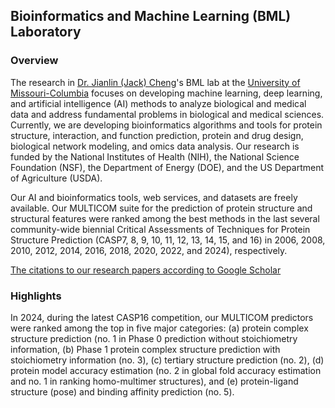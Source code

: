 ## Bioinformatics and Machine Learning (BML) Laboratory

### Overview
The research in [Dr. Jianlin (Jack) Cheng](https://calla.rnet.missouri.edu/cheng/jianlin.cheng.html)'s BML lab at the [University of Missouri-Columbia](https://missouri.edu/) focuses on developing machine learning, deep learning, and artificial intelligence (AI) methods to analyze biological and medical data and address fundamental problems in biological and medical sciences. Currently, we are developing bioinformatics algorithms and tools for protein structure, interaction, and function prediction, protein and drug design, biological network modeling, and omics data analysis. Our research is funded by the National Institutes of Health (NIH), the National Science Foundation (NSF), the Department of Energy (DOE), and the US Department of Agriculture (USDA).

Our AI and bioinformatics tools, web services, and datasets are freely available. Our MULTICOM suite for the prediction of protein structure and structural features were ranked among the best methods in the last several community-wide biennial Critical Assessments of Techniques for Protein Structure Prediction (CASP7, 8, 9, 10, 11, 12, 13, 14, 15, and 16) in 2006, 2008, 2010, 2012, 2014, 2016, 2018, 2020, 2022, and 2024), respectively.

[The citations to our research papers according to Google Scholar](https://scholar.google.com/citations?user=t9MY6lwAAAAJ&hl=en)

### Highlights
In 2024, during the latest CASP16 competition, our MULTICOM predictors were ranked among the top in five major categories: (a) protein complex structure prediction (no. 1 in Phase 0 prediction without stoichiometry information, (b) Phase 1 protein complex structure prediction with stoichiometry information (no. 3), (c) tertiary structure prediction (no. 2), (d) protein model accuracy estimation (no. 2 in global fold accuracy estimation and no. 1 in ranking homo-multimer structures), and (e) protein-ligand structure (pose) and binding affinity prediction (no. 5).
